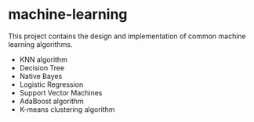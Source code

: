 # machine-learning
This project contains the design and implementation of common machine learning algorithms.
- KNN algorithm
- Decision Tree
- Native Bayes
- Logistic Regression
- Support Vector Machines
- AdaBoost algorithm
- K-means clustering algorithm